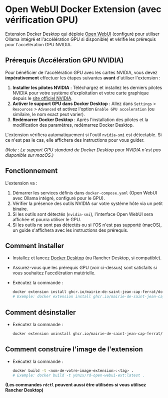 # Open WebUI Docker Extension (avec vérification GPU)

Extension Docker Desktop qui déploie [Open WebUI](https://docs.openwebui.com/) (configuré pour utiliser Ollama intégré et l'accélération GPU si disponible) et vérifie les prérequis pour l'accélération GPU NVIDIA.

## Prérequis (Accélération GPU NVIDIA)

Pour bénéficier de l'accélération GPU avec les cartes NVIDIA, vous devez **impérativement** effectuer les étapes suivantes **avant** d'utiliser l'extension :

1.  **Installer les pilotes NVIDIA** : Téléchargez et installez les derniers pilotes NVIDIA pour votre système d'exploitation et votre carte graphique depuis le [site officiel NVIDIA](https://www.nvidia.com/Download/index.aspx).
2.  **Activer le support GPU dans Docker Desktop** : Allez dans `Settings` > `Resources` > `Advanced` et activez l'option `Enable GPU acceleration` (ou similaire, le nom exact peut varier).
3.  **Redémarrer Docker Desktop** : Après l'installation des pilotes et la modification des paramètres, redémarrez Docker Desktop.

L'extension vérifiera automatiquement si l'outil `nvidia-smi` est détectable. Si ce n'est pas le cas, elle affichera des instructions pour vous guider.

*(Note : Le support GPU standard de Docker Desktop pour NVIDIA n'est pas disponible sur macOS.)*

## Fonctionnement

L'extension va :

1.  Démarrer les services définis dans `docker-compose.yaml` (Open WebUI avec Ollama intégré, configuré pour le GPU).
2.  Vérifier la présence des outils NVIDIA sur votre système hôte via un petit binaire.
3.  Si les outils sont détectés (`nvidia-smi`), l'interface Open WebUI sera affichée et pourra utiliser le GPU.
4.  Si les outils ne sont pas détectés ou si l'OS n'est pas supporté (macOS), un guide s'affichera avec les instructions des prérequis.

## Comment installer

- Installez et lancez [Docker Desktop](https://www.docker.com/products/docker-desktop/) (ou Rancher Desktop, si compatible).
- Assurez-vous que les prérequis GPU (voir ci-dessus) sont satisfaits si vous souhaitez l'accélération matérielle.
- Exécutez la commande :

  ```sh
  docker extension install ghcr.io/mairie-de-saint-jean-cap-ferrat/docker-desktop-rdx-open-webui:<tag>
  # Exemple: docker extension install ghcr.io/mairie-de-saint-jean-cap-ferrat/docker-desktop-rdx-open-webui:latest
  ```

## Comment désinstaller

- Exécutez la commande :

  ```sh
  docker extension uninstall ghcr.io/mairie-de-saint-jean-cap-ferrat/docker-desktop-rdx-open-webui:<tag>
  ```

## Comment construire l'image de l'extension

- Exécutez la commande :

  ```sh
  docker build -t <nom-de-votre-image-extension>:<tag> .
  # Exemple: docker build -t y0n1x/rd-open-webui-ext:latest .
  ```

**(Les commandes `rdctl` peuvent aussi être utilisées si vous utilisez Rancher Desktop)**
